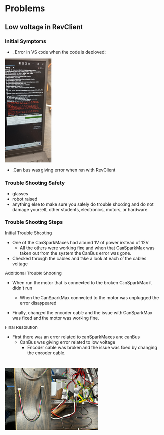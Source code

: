 # Problems

## Low voltage in RevClient

### Initial Symptoms 

* . Error in VS code when the code is deployed:

<img src="./images/LowVoltageErrorMessage.jpg" width=150>

* .Can bus was giving error when ran with RevClient

### Trouble Shooting Safety

* glasses
* robot raised
* anything else to make sure you safely do trouble shooting and do not damage yourself, other students, electronics, motors, or hardware.

### Trouble Shooting Steps

Initial Trouble Shooting
* One of the CanSparkMaxes had around 1V of power instead of 12V
  * All the others were working fine and when that CanSparkMax was taken out from the system the CanBus error was gone.
* Checked through the cables and take a look at each of the cables voltage

Additional Trouble Shooting
* When run the motor that is connected to the broken CanSparkMax it didn't run
    * When the CanSparkMax connected to the motor was unplugged the error disappeared

* Finally, changed the encoder cable and the issue with CanSparkMax was fixed and the motor was working fine.

Final Resolution
* First there was an error related to canSparkMaxes and canBus
  * CanBus was giving error related to low voltage
    * Encoder cable was broken and the issue was fixed by changing the encoder cable.

<img src="./images/BrokenEncoderCable.jpg" alt="Broken Encoder Cable" width="150"/><img src="./images/CanSparkMax.jpg" alt="Auto Points" width="150"/>
====================